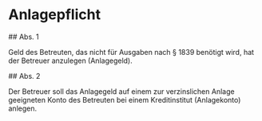 # Anlagepflicht



\#\# Abs. 1

 Geld des Betreuten, das nicht für Ausgaben nach § 1839 benötigt wird, hat der Betreuer anzulegen (Anlagegeld).

\#\# Abs. 2

 Der Betreuer soll das Anlagegeld auf einem zur verzinslichen Anlage geeigneten Konto des Betreuten bei einem Kreditinstitut (Anlagekonto) anlegen. 

